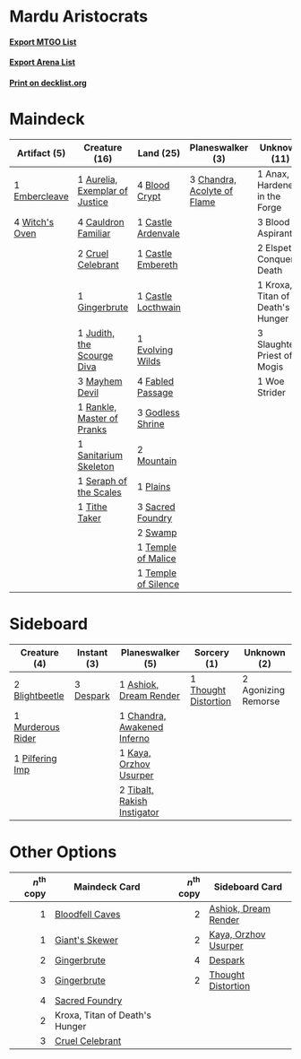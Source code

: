 # Mardu Aristocrats

#### [Export MTGO List](../collection/Mardu%20Aristocrats/Mardu%20Aristocrats.txt)
#### [Export Arena List](../collection/Mardu%20Aristocrats/Mardu%20Aristocrats_arena.txt)
#### [Print on decklist.org](http://decklist.org/?deckmain=1%09Anax,%20Hardened%20in%20the%20Forge%0A1%09Aurelia,%20Exemplar%20of%20Justice%0A3%09Blood%20Aspirant%0A4%09Blood%20Crypt%0A1%09Castle%20Ardenvale%0A1%09Castle%20Embereth%0A1%09Castle%20Locthwain%0A4%09Cauldron%20Familiar%0A3%09Chandra,%20Acolyte%20of%20Flame%0A2%09Cruel%20Celebrant%0A2%09Elspeth%20Conquers%20Death%0A1%09Embercleave%0A1%09Evolving%20Wilds%0A4%09Fabled%20Passage%0A1%09Gingerbrute%0A3%09Godless%20Shrine%0A1%09Judith,%20the%20Scourge%20Diva%0A1%09Kroxa,%20Titan%20of%20Death's%20Hunger%0A3%09Mayhem%20Devil%0A2%09Mountain%0A1%09Plains%0A1%09Rankle,%20Master%20of%20Pranks%0A3%09Sacred%20Foundry%0A1%09Sanitarium%20Skeleton%0A1%09Seraph%20of%20the%20Scales%0A3%09Slaughter-Priest%20of%20Mogis%0A2%09Swamp%0A1%09Temple%20of%20Malice%0A1%09Temple%20of%20Silence%0A1%09Tithe%20Taker%0A4%09Witch's%20Oven%0A1%09Woe%20Strider&deckside=2%09Agonizing%20Remorse%0A1%09Ashiok,%20Dream%20Render%0A2%09Blightbeetle%0A1%09Chandra,%20Awakened%20Inferno%0A3%09Despark%0A1%09Kaya,%20Orzhov%20Usurper%0A1%09Murderous%20Rider%0A1%09Pilfering%20Imp%0A1%09Thought%20Distortion%0A2%09Tibalt,%20Rakish%20Instigator)
# Maindeck

|                                      Artifact (5)                                       |                                              Creature (16)                                              |                                          Land (25)                                           |                                           Planeswalker (3)                                           |          Unknown (11)          |
|-----------------------------------------------------------------------------------------|---------------------------------------------------------------------------------------------------------|----------------------------------------------------------------------------------------------|------------------------------------------------------------------------------------------------------|--------------------------------|
|1 [Embercleave](http://gatherer.wizards.com/Pages/Card/Details.aspx?multiverseid=473082) |1 [Aurelia, Exemplar of Justice](http://gatherer.wizards.com/Pages/Card/Details.aspx?multiverseid=452903)|4 [Blood Crypt](http://gatherer.wizards.com/Pages/Card/Details.aspx?multiverseid=97102)       |3 [Chandra, Acolyte of Flame](http://gatherer.wizards.com/Pages/Card/Details.aspx?multiverseid=466880)|1 Anax, Hardened in the Forge   |
|4 [Witch's Oven](http://gatherer.wizards.com/Pages/Card/Details.aspx?multiverseid=473199)|4 [Cauldron Familiar](http://gatherer.wizards.com/Pages/Card/Details.aspx?multiverseid=473043)           |1 [Castle Ardenvale](http://gatherer.wizards.com/Pages/Card/Details.aspx?multiverseid=473200) |                                                                                                      |3 Blood Aspirant                |
|                                                                                         |2 [Cruel Celebrant](http://gatherer.wizards.com/Pages/Card/Details.aspx?multiverseid=461115)             |1 [Castle Embereth](http://gatherer.wizards.com/Pages/Card/Details.aspx?multiverseid=473201)  |                                                                                                      |2 Elspeth Conquers Death        |
|                                                                                         |1 [Gingerbrute](http://gatherer.wizards.com/Pages/Card/Details.aspx?multiverseid=473181)                 |1 [Castle Locthwain](http://gatherer.wizards.com/Pages/Card/Details.aspx?multiverseid=473203) |                                                                                                      |1 Kroxa, Titan of Death's Hunger|
|                                                                                         |1 [Judith, the Scourge Diva](http://gatherer.wizards.com/Pages/Card/Details.aspx?multiverseid=457329)    |1 [Evolving Wilds](http://gatherer.wizards.com/Pages/Card/Details.aspx?multiverseid=426944)   |                                                                                                      |3 Slaughter-Priest of Mogis     |
|                                                                                         |3 [Mayhem Devil](http://gatherer.wizards.com/Pages/Card/Details.aspx?multiverseid=461131)                |4 [Fabled Passage](http://gatherer.wizards.com/Pages/Card/Details.aspx?multiverseid=473206)   |                                                                                                      |1 Woe Strider                   |
|                                                                                         |1 [Rankle, Master of Pranks](http://gatherer.wizards.com/Pages/Card/Details.aspx?multiverseid=473063)    |3 [Godless Shrine](http://gatherer.wizards.com/Pages/Card/Details.aspx?multiverseid=405099)   |                                                                                                      |                                |
|                                                                                         |1 [Sanitarium Skeleton](http://gatherer.wizards.com/Pages/Card/Details.aspx?multiverseid=470673)         |2 [Mountain](http://gatherer.wizards.com/Pages/Card/Details.aspx?multiverseid=439859)         |                                                                                                      |                                |
|                                                                                         |1 [Seraph of the Scales](http://gatherer.wizards.com/Pages/Card/Details.aspx?multiverseid=457349)        |1 [Plains](http://gatherer.wizards.com/Pages/Card/Details.aspx?multiverseid=439856)           |                                                                                                      |                                |
|                                                                                         |1 [Tithe Taker](http://gatherer.wizards.com/Pages/Card/Details.aspx?multiverseid=457171)                 |3 [Sacred Foundry](http://gatherer.wizards.com/Pages/Card/Details.aspx?multiverseid=405106)   |                                                                                                      |                                |
|                                                                                         |                                                                                                         |2 [Swamp](http://gatherer.wizards.com/Pages/Card/Details.aspx?multiverseid=439858)            |                                                                                                      |                                |
|                                                                                         |                                                                                                         |1 [Temple of Malice](http://gatherer.wizards.com/Pages/Card/Details.aspx?multiverseid=378536) |                                                                                                      |                                |
|                                                                                         |                                                                                                         |1 [Temple of Silence](http://gatherer.wizards.com/Pages/Card/Details.aspx?multiverseid=373522)|                                                                                                      |                                |


# Sideboard

|                                        Creature (4)                                        |                                    Instant (3)                                     |                                           Planeswalker (5)                                           |                                          Sorcery (1)                                          |    Unknown (2)    |
|--------------------------------------------------------------------------------------------|------------------------------------------------------------------------------------|------------------------------------------------------------------------------------------------------|-----------------------------------------------------------------------------------------------|-------------------|
|2 [Blightbeetle](http://gatherer.wizards.com/Pages/Card/Details.aspx?multiverseid=466841)   |3 [Despark](http://gatherer.wizards.com/Pages/Card/Details.aspx?multiverseid=461117)|1 [Ashiok, Dream Render](http://gatherer.wizards.com/Pages/Card/Details.aspx?multiverseid=461155)     |1 [Thought Distortion](http://gatherer.wizards.com/Pages/Card/Details.aspx?multiverseid=466871)|2 Agonizing Remorse|
|1 [Murderous Rider](http://gatherer.wizards.com/Pages/Card/Details.aspx?multiverseid=473059)|                                                                                    |1 [Chandra, Awakened Inferno](http://gatherer.wizards.com/Pages/Card/Details.aspx?multiverseid=466881)|                                                                                               |                   |
|1 [Pilfering Imp](http://gatherer.wizards.com/Pages/Card/Details.aspx?multiverseid=452831)  |                                                                                    |1 [Kaya, Orzhov Usurper](http://gatherer.wizards.com/Pages/Card/Details.aspx?multiverseid=460129)     |                                                                                               |                   |
|                                                                                            |                                                                                    |2 [Tibalt, Rakish Instigator](http://gatherer.wizards.com/Pages/Card/Details.aspx?multiverseid=461073)|                                                                                               |                   |


# Other Options

|*n*<sup>th</sup> copy|                                      Maindeck Card                                       |*n*<sup>th</sup> copy|                                        Sideboard Card                                         |
|--------------------:|------------------------------------------------------------------------------------------|--------------------:|-----------------------------------------------------------------------------------------------|
|                    1|[Bloodfell Caves](http://gatherer.wizards.com/Pages/Card/Details.aspx?multiverseid=433168)|                    2|[Ashiok, Dream Render](http://gatherer.wizards.com/Pages/Card/Details.aspx?multiverseid=461155)|
|                    1|[Giant's Skewer](http://gatherer.wizards.com/Pages/Card/Details.aspx?multiverseid=473053) |                    2|[Kaya, Orzhov Usurper](http://gatherer.wizards.com/Pages/Card/Details.aspx?multiverseid=460129)|
|                    2|[Gingerbrute](http://gatherer.wizards.com/Pages/Card/Details.aspx?multiverseid=473181)    |                    4|[Despark](http://gatherer.wizards.com/Pages/Card/Details.aspx?multiverseid=461117)             |
|                    3|[Gingerbrute](http://gatherer.wizards.com/Pages/Card/Details.aspx?multiverseid=473181)    |                    2|[Thought Distortion](http://gatherer.wizards.com/Pages/Card/Details.aspx?multiverseid=466871)  |
|                    4|[Sacred Foundry](http://gatherer.wizards.com/Pages/Card/Details.aspx?multiverseid=405106) |                     |                                                                                               |
|                    2|Kroxa, Titan of Death's Hunger                                                            |                     |                                                                                               |
|                    3|[Cruel Celebrant](http://gatherer.wizards.com/Pages/Card/Details.aspx?multiverseid=461115)|                     |                                                                                               |

